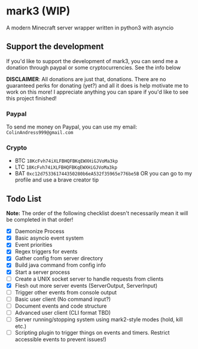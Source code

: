 # mark3 (WIP)

A modern Minecraft server wrapper written in python3 with asyncio

## Support the development

If you'd like to support the development of mark3, you can send me a donation through paypal or some cryptocurrencies. See the info below

**DISCLAIMER**: All donations are just that, donations. There are no guaranteed perks for donating (yet?) and all it does is help motivate me to work on this more! I appreciate anything you can spare if you'd like to see this project finished!

### Paypal

To send me money on Paypal, you can use my email: `ColinAndress999@gmail.com`

### Crypto

- BTC `18KcFvh74iXLFBHQFBKqEWXHiGJVoMa3kp`
- LTC `18KcFvh74iXLFBHQFBKqEWXHiGJVoMa3kp`
- BAT `0xc12d753361744350280b6eA532f35965e776be5B` OR you can go to my profile and use a brave creator tip

## Todo List

**Note:** The order of the following checklist doesn't necessarily mean it will be completed in that order!

- [x] Daemonize Process
- [x] Basic asyncio event system
- [x] Event priorities
- [x] Regex triggers for events
- [x] Gather config from server directory
- [x] Build java command from config info
- [x] Start a server process
- [ ] Create a UNIX socket server to handle requests from clients
- [x] Flesh out more server events (ServerOutput, ServerInput)
- [ ] Trigger other events from console output
- [ ] Basic user client (No command input?)
- [ ] Document events and code structure
- [ ] Advanced user client (CLI format TBD)
- [ ] Server running/stopping system using mark2-style modes (hold, kill etc.)
- [ ] Scripting plugin to trigger things on events and timers. Restrict accessible events to prevent issues!)
